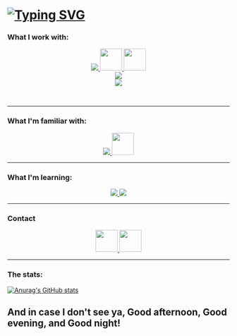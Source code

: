<h1> 
<a  href="https://git.io/typing-svg"><img src="https://readme-typing-svg.demolab.com?font=Fira+Code&pause=1000&color=27F732&random=false&width=435&lines=I+really+should+get+back+to+work...+;Anyway%2C+welcome+to+my+profile!" alt="Typing SVG" /></a>
</h1>

### What I work with:

<p align="center">
  <a href="#">
    <img src="https://skillicons.dev/icons?i=py,c,cpp" />
    <img src='https://cdn.jsdelivr.net/gh/devicons/devicon/icons/numpy/numpy-original.svg' height=50 width=50>
    <img src='https://cdn.jsdelivr.net/gh/devicons/devicon/icons/pandas/pandas-original-wordmark.svg' height=50 width=50>
    <br>
    <img src="https://skillicons.dev/icons?i=mysql,html,css,matlab,vscode">
    <br>
    <img src="https://skillicons.dev/icons?i=linux,bash,git,arduino,raspberrypi" />
  </a>
</p></br>

---

### What I'm familiar with:

<p align="center">
  <a href="#">
    <img src="https://skillicons.dev/icons?i=r,java,autocad&perline=5" />
    <img src='https://cdn.jsdelivr.net/gh/devicons/devicon/icons/jupyter/jupyter-original-wordmark.svg' height=50 width=50>
  </a>
</p>

---

### What I'm learning:

<p align="center">
  <a href="#">
    <img src="https://skillicons.dev/icons?i=docker&perline=4" />
    <img src="https://skillicons.dev/icons?i=tensorflow&perline=4"/>

  </a>
</p>

---

###  Contact

<p align="center">
  <a href="https://www.linkedin.com/in/adam-dąbkowski/](https://www.linkedin.com/in/adam-szajgin-458277221/">
    <img src='https://cdn.jsdelivr.net/gh/devicons/devicon/icons/linkedin/linkedin-original.svg' height=50 width=50>
  </a>
  <a href="mailto:adamszagim@gmail.com">
    <img src="https://cdn.iconscout.com/icon/free/png-256/gmail-2981844-2476484.png" height=50 width=50>
  </a>
</p>

---

### The stats:

[![Anurag's GitHub stats](https://github-readme-stats.vercel.app/api?username=AdamGetBackToWork&show_icons=true&theme=github_dark)](https://github.com/anuraghazra/github-readme-stats)


 ## And in case I don't see ya, Good afternoon, Good evening, and Good night! 
